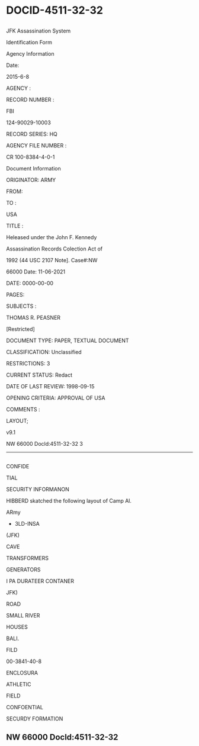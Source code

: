 # DOCID-4511-32-32

##
JFK Assassination System

Identification Form

Agency Information

Date:

2015-6-8

AGENCY :

RECORD NUMBER :

FBI

124-90029-10003

RECORD SERIES: HQ

AGENCY FILE NUMBER :

CR 100-8384-4-0-1

Document Information

ORIGINATOR: ARMY

FROM:

TO :

USA

TITLE :

Heleased under the John F. Kennedy

Assassination Records Colection Act of

1992 (44 USC 2107 Note]. Case#:NW

66000 Date: 11-06-2021

DATE: 0000-00-00

PAGES:

SUBJECTS :

THOMAS R. PEASNER

[Restricted]

DOCUMENT TYPE: PAPER, TEXTUAL DOCUMENT

CLASSIFICATION: Unclassified

RESTRICTIONS: 3

CURRENT STATUS: Redact

DATE OF LAST REVIEW: 1998-09-15

OPENING CRITERIA: APPROVAL OF USA

COMMENTS :

LAYOUT;

v9.1

NW 66000 Docld:4511-32-32
3

---

##
CONFIDE

TIAL

SECURITY INFORMANON

HIBBERD skatched the following layout of Camp Al.

ARmy

- 3LD-INSA

(JFK)

CAVE

TRANSFORMERS

GENERATORS

I PA DURATEER CONTANER

JFK)

ROAD

SMALL RIVER

HOUSES

BALI.

FILD

00-3841-40-8

ENCLOSURA

ATHLETIC

FIELD

CONFOENTIAL

SECURDY FORMATION

NW 66000 Docld:4511-32-32
---

